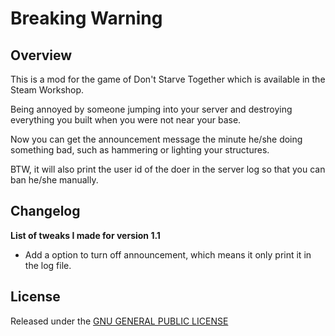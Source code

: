 # Breaking Warning

## Overview

This is a mod for the game of Don't Starve Together which is available in the Steam Workshop. 

Being annoyed by someone jumping into your server and destroying everything you built when you were not near your base.

Now you can get the announcement message the minute he/she doing something bad, such as hammering or lighting your structures.

BTW, it will also print the user id of the doer in the server log so that you can ban he/she manually.

## Changelog

**List of tweaks I made for version 1.1**

- Add a option to turn off announcement, which means it only print it in the log file.

## License

Released under the [GNU GENERAL PUBLIC LICENSE](https://www.gnu.org/licenses/gpl-3.0.en.html)